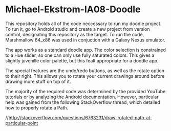 # Michael-Ekstrom-IA08-Doodle

This repository holds all of the code neccessary to run my doodle project. To run it, go to Android studio and create a new project from version control, designating this repository as the target. To run the code, Marshmallow 64_x86 was used in conjuction with a Galaxy Nexus emulator.

The app works as a standard doodle app. The color selection is constrained to a Hue slider, so one can only use fully saturated colors. This gives a slightly juvenille color palette, but this fealt appropriate for a doodle app.

The special features are the undo/redo buttons, as well as the rotate option to their right. This allows you to rotate your current drawings around before drawing more stuff on top of it.

The majority of the required code was determined by the provided YouTube tutorials or by analyzing the Android documentation. However, particular help was gained from the following StackOverflow thread, which detailed how to properly rotate a Path.

//http://stackoverflow.com/questions/6763231/draw-rotated-path-at-particular-point
